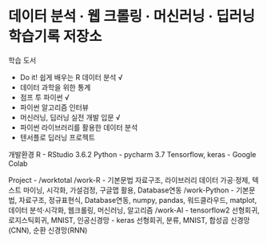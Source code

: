 # 데이터 분석 · 웹 크롤링 · 머신러닝 · 딥러닝 학습기록 저장소

학습 도서
- Do it! 쉽게 배우는 R 데이터 분석 √
- 데이터 과학을 위한 통계
- 점프 투 파이썬 √
- 파이썬 알고리즘 인터뷰
- 머신러닝, 딥러닝 실전 개발 입문 √
- 파이썬 라이브러리를 활용한 데이터 분석
- 텐서플로 딥러닝 프로젝트


개발환경
R - RStudio 3.6.2
Python - pycharm 3.7
Tensorflow, keras - Google Colab


Project -
    /worktotal
        /work-R
            - 기본문법 자료구조, 라이브러리
                데이터 가공·정제, 텍스트 마이닝, 시각화, 가설검정,
                구글맵 활용, Database연동
        /work-Python
            - 기본문법, 자료구조, 정규표현식, Database연동,
                     numpy, pandas, 워드클라우드, matplot,
                     데이터 분석·시각화, 웹크롤링, 머신러닝,
                     알고리즘
        /work-AI
            - tensorflow2 선형회귀, 로지스틱회귀, MNIST, 인공신경망 
            - keras 선형회귀, 분류, MNIST, 
                    합성곱 신경망(CNN), 순환 신경망(RNN)
